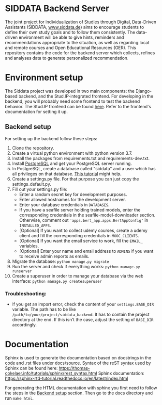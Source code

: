 # SIDDATA Backend Server

The joint project for Individualization of Studies through Digital, Data-Driven Assistants (SIDDATA, www.siddata.de)
aims to encourage students to define their own study goals and to follow them consistently. The data-driven environment
will be able to give hints, reminders and recommendations appropriate to the situation, as well as regarding local and
remote courses and Open Educational Resources (OER). This repository contains the code for the backend server which
collects, refines and analyses data to generate personalized recommendation.

# Environment setup

The Siddata project was developed in two main components: the Django-based backend, and the Stud.IP-integrated frontend.
For developing in the backend, you will probably need some frontend to test the backend behavior.
The Stud.IP frontend can be found [here](https://github.com/virtUOS/siddata_studip_plugin).
Refer to the frontend's documentation for setting it up.

## Backend setup
For setting up the backend follow these steps:
1. Clone the repository.
2. Create a virtual python environment with python version 3.7.
3. Install the packages from requirements.txt and requirements-dev.txt.
4. Install [PostgreSQL](https://www.postgresql.org/download/) and get your PostgreSQL server running.
5. In PostgreSQL, create a database called "siddata" and a user which has all privileges on that database. [This tutorial](https://www.postgresqltutorial.com/install-postgresql-linux/) might help.
6. Create a settings.py file. For that purpose you can just copy the settings_default.py.
7. Fill out your settings.py file:
    - Enter a random secret key for development purposes.
    - Enter allowed hostnames for the development server.
    - Enter your database credentials in `DATABASES`.
    - If you have a seafile server holding trained models, enter the corresponding credentials in the seafile-model-downloader section. Otherwise, comment out `'apps.bert_app.apps.BertAppConfig'` in `INSTALLED_APPS`.
    - [Optional] If you want to collect udemy courses, create a udemy client and fill the corresponding credentials in `MOOC_CLIENTS`.
    - [Optional] If you want the email service to work, fill the `EMAIL_` variables.
    - [Optional] Enter your name and email address to `ADMINS` if you want to receive admin reports as emails.
8. Migrate the database: `python manage.py migrate`
9. Run the server and check if everything works: `python manage.py runserver`
10. Create a superuser in order to manage your database via the web interface: `python manage.py createsuperuser`

### Troubleshooting:
- If you get an import error, check the content of your `settings.BASE_DIR` variable. The path has to be like `/path/to/your/project/siddata_backend`. It has to contain the project directory at the end. If this isn't the case, adjust the setting of `BASE_DIR` accordingly.

# Documentation
Sphinx is used to generate the documentation based on docstrings in the code and .rst files under docs/source. Syntax of
the reST syntax used by Sphinx can be found here: https://thomas-cokelaer.info/tutorials/sphinx/rest_syntax.html
Sphinx documentation: https://sphinx-rtd-tutorial.readthedocs.io/en/latest/index.html

For generating the HTML documentation with sphinx you first need to follow the steps in the 
[Backend setup](#backend-setup) section. Then go to the docs directory and run `make html`.
